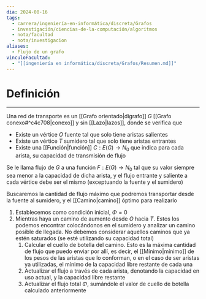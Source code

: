 ```yaml
---
dia: 2024-08-16
tags:
  - carrera/ingeniería-en-informática/discreta/Grafos
  - investigación/ciencias-de-la-computación/algoritmos
  - nota/facultad
  - nota/investigacion
aliases:
  - Flujo de un grafo
vinculoFacultad:
  - "[[ingeniería en informática/discreta/Grafos/Resumen.md]]"
---
```

# Definición
---
Una red de transporte es un [[Grafo orientado|digrafo]] $G$ [[Grafo conexo#^c4c708|conexo]] y sin [[Lazo|lazos]], donde se verifica que

* Existe un vértice $O$ fuente tal que solo tiene aristas salientes
* Existe un vértice $T$ sumidero tal que solo tiene aristas entrantes
* Existe una [[Función|función]] $C: E(G) \to N_0$ que indica para cada arista, su capacidad de transmisión de flujo

Se le llama flujo de $G$ a una función $F: E(G) \to N_0$ tal que su valor siempre sea menor a la capacidad de dicha arista, y el flujo entrante y saliente a cada vértice debe ser el mismo (exceptuando la fuente y el sumidero)

Buscaremos la cantidad de flujo máximo que podremos transportar desde la fuente al sumidero, y el [[Camino|camino]] óptimo para realizarlo

1. Establecemos como condición inicial, $\Phi = 0$
2. Mientras haya un camino de aumento desde $O$ hacia $T$. Estos los podemos encontrar colocándonos en el sumidero y analizar un camino posible de llegada. No debemos considerar aquellos caminos que ya estén saturados (se esté utilizando su capacidad total)
	1. Calcular el cuello de botella del camino. Esto es la máxima cantidad de flujo que puedo enviar por allí, es decir, el [[Mínimo|mínimo]] de los pesos de las aristas que lo conforman, o en el caso de ser aristas ya utilizadas, el mínimo de la capacidad libre restante de cada una
	2. Actualizar el flujo a través de cada arista, denotando la capacidad en uso actual, y la capacidad libre restante
	3. Actualizar el flujo total $\Phi$, sumándole el valor de cuello de botella calculado anteriormente